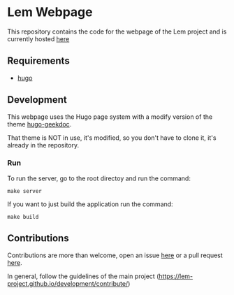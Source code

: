 # Lem Webpage

This repository contains the code for the webpage of the Lem project and is currently hosted [here](https://lem-project.github.io/)


## Requirements

- [hugo](https://gohugo.io/installation/)


## Development

This webpage uses the Hugo page system with a modify version of the theme [hugo-geekdoc](https://github.com/thegeeklab/hugo-geekdoc).

That theme is NOT in use, it's modified, so you don't have to clone it, it's already in the repository.

### Run

To run the server, go to the root directoy and run the command:
```
make server
```

If you want to just build the application run the command:

```
make build
```

## Contributions

Contributions are more than welcome, open an issue [here](https://github.com/lem-project/issues) or a pull request [here](https://github.com/lem-project/pulls).

In general, follow the guidelines of the main project (https://lem-project.github.io/development/contribute/)
